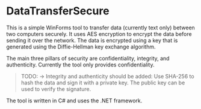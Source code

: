 ﻿# DataTransferSecure

This is a simple WinForms tool to transfer data (currently text only) between two computers securely. 
It uses AES encryption to encrypt the data before sending it over the network. 
The data is encrypted using a key that is generated using the Diffie-Hellman key exchange algorithm. 

The main three pillars of security are confidentiality, integrity, and authenticity. Currently the tool only provides confidentiality. 

> TODO: -> Integrity and authenticity should be added: Use SHA-256 to hash the data and sign it with a private key. The public key can be used to verify the signature.

The tool is written in C# and uses the .NET framework.